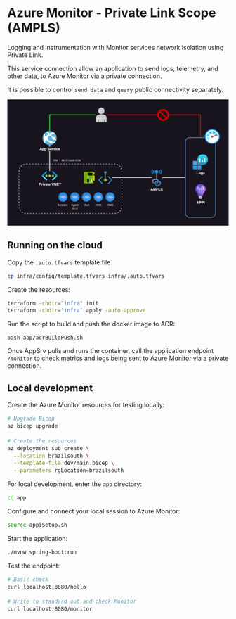 # Azure Monitor - Private Link Scope (AMPLS)

Logging and instrumentation with Monitor services network isolation using Private Link.

This service connection allow an application to send logs, telemetry, and other data, to Azure Monitor via a private connection.

It is possible to control `send data` and `query` public connectivity separately.

<img src=".assets/ampls.png" />

## Running on the cloud

Copy the `.auto.tfvars` template file:

```sh
cp infra/config/template.tfvars infra/.auto.tfvars
```

Create the resources:

```sh
terraform -chdir="infra" init
terraform -chdir="infra" apply -auto-approve
```

Run the script to build and push the docker image to ACR:

```
bash app/acrBuildPush.sh
```

Once AppSrv pulls and runs the container, call the application endpoint `/monitor` to check metrics and logs being sent to Azure Monitor via a private connection.

## Local development

Create the Azure Monitor resources for testing locally:

```sh
# Upgrade Bicep
az bicep upgrade

# Create the resources
az deployment sub create \
  --location brazilsouth \
  --template-file dev/main.bicep \
  --parameters rgLocation=brazilsouth
```

For local development, enter the `app` directory:

```sh
cd app
```

Configure and connect your local session to Azure Monitor:

```sh
source appiSetup.sh
```

Start the application:

```sh
./mvnw spring-boot:run
```

Test the endpoint:

```sh
# Basic check
curl localhost:8080/hello

# Write to standard out and check Monitor
curl localhost:8080/monitor
```
